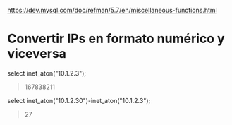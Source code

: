 https://dev.mysql.com/doc/refman/5.7/en/miscellaneous-functions.html

# Convertir IPs en formato numérico y viceversa
select inet_aton("10.1.2.3");
> 167838211

select inet_aton("10.1.2.30")-inet_aton("10.1.2.3");
> 27
